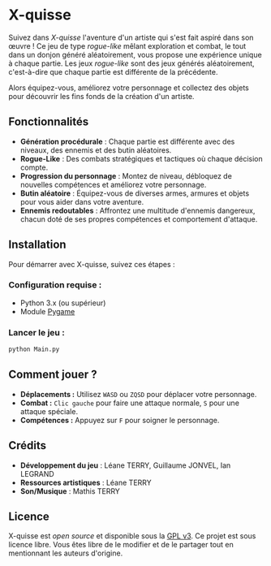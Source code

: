 # X-quisse

Suivez dans *X-quisse* l'aventure d'un artiste qui s'est fait aspiré dans son œuvre !
Ce jeu de type *rogue-like* mêlant exploration et combat, le tout dans un donjon généré aléatoirement, vous propose une expérience unique à chaque partie. Les jeux *rogue-like* sont des jeux générés aléatoirement, c'est-à-dire que chaque partie est différente de la précédente.

Alors équipez-vous, améliorez votre personnage et collectez des objets pour découvrir les fins fonds de la création d'un artiste.

## Fonctionnalités
- **Génération procédurale** : Chaque partie est différente avec des niveaux, des ennemis et des butin aléatoires.
- **Rogue-Like** : Des combats stratégiques et tactiques où chaque décision compte.
- **Progression du personnage** : Montez de niveau, débloquez de nouvelles compétences et améliorez votre personnage.
- **Butin aléatoire** : Équipez-vous de diverses armes, armures et objets pour vous aider dans votre aventure.
- **Ennemis redoutables** : Affrontez une multitude d'ennemis dangereux, chacun doté de ses propres compétences et comportement d'attaque.

## Installation

Pour démarrer avec X-quisse, suivez ces étapes :

### Configuration requise :
- Python 3.x (ou supérieur)
- Module [Pygame](https://www.pygame.org/)


### Lancer le jeu :
```bash
python Main.py
```

## Comment jouer ?

- **Déplacements :** Utilisez `WASD` ou `ZQSD` pour déplacer votre personnage.
- **Combat :** `Clic gauche` pour faire une attaque normale, `S` pour une attaque spéciale.
- **Compétences :** Appuyez sur `F` pour soigner le personnage.

## Crédits

- **Développement du jeu** : Léane TERRY, Guillaume JONVEL, Ian LEGRAND
- **Ressources artistiques** : Léane TERRY
- **Son/Musique** : Mathis TERRY

## Licence

X-quisse est *open source* et disponible sous la [GPL v3](licence.txt).
Ce projet est sous licence libre. Vous êtes libre de le modifier et de le partager tout en mentionnant les auteurs d'origine.



